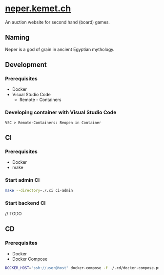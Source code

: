 # [neper.kemet.ch](https://neper.kemet.ch)

An auction website for second hand (board) games.

## Naming

Neper is a god of grain in ancient Egyptian mythology.

## Development

### Prerequisites

* Docker
* Visual Studio Code
  * Remote - Containers

### Developing container with Visual Studio Code

```
VSC > Remote-Containers: Reopen in Container
```

## CI

### Prerequisites

* Docker
* make

### Start admin CI

```sh
make --directory=./.ci ci-admin
```

### Start backend CI

// TODO

## CD

### Prerequisites

* Docker
* Docker Compose

```sh
DOCKER_HOST="ssh://user@host" docker-compose -f ./.cd/docker-compose.prod.yml up -d --build
```
